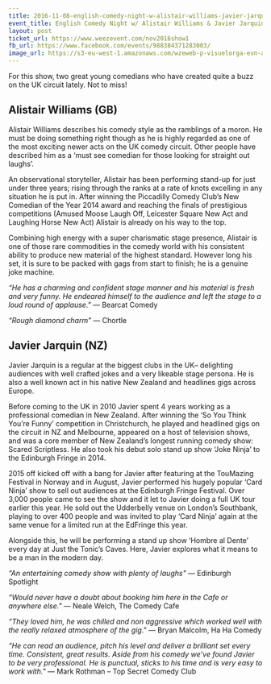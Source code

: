 ```yaml
---
title: 2016-11-08-english-comedy-night-w-alistair-williams-javier-jarquin
event_title: English Comedy Night w/ Alistair Williams & Javier Jarquin
layout: post
ticket_url: https://www.weezevent.com/nov2016show1
fb_url: https://www.facebook.com/events/988384371283003/
image_url: https://s3-eu-west-1.amazonaws.com/wzeweb-p-visuelorga-evn-affiche-thumb/affiche_200967.thumb53700.1474554536.jpg
---
```


For this show, two great young comedians who have created quite a buzz on the UK circuit lately. Not to miss!

## Alistair Williams (GB)

Alistair Williams describes his comedy style as the ramblings of a moron. He must be doing something right though as he is highly regarded as one of the most exciting newer acts on the UK comedy circuit. Other people have described him as a ‘must see comedian for those looking for straight out laughs’.

An observational storyteller, Alistair has been performing stand-up for just under three years; rising through the ranks at a rate of knots excelling in any situation he is put in. After winning the Piccadilly Comedy Club’s New Comedian of the Year 2014 award and reaching the finals of prestigious competitions (Amused Moose Laugh Off, Leicester Square New Act and Laughing Horse New Act) Alistair is already on his way to the top.

Combining high energy with a super charismatic stage presence, Alistair is one of those rare commodities in the comedy world with his consistent ability to produce new material of the highest standard. However long his set, it is sure to be packed with gags from start to finish; he is a genuine joke machine.

_“He has a charming and confident stage manner and his material is fresh and very funny. He endeared himself to the audience and left the stage to a loud round of applause."_ &mdash; Bearcat Comedy

_“Rough diamond charm”_ &mdash; Chortle

## Javier Jarquin (NZ)

Javier Jarquin is a regular at the biggest clubs in the UK– delighting audiences with well crafted jokes and a very likeable stage persona. He is also a well known act in his native New Zealand and headlines gigs across Europe.

Before coming to the UK in 2010 Javier spent 4 years working as a professional comedian in New Zealand. After winning the ‘So You Think You’re Funny’ competition in Christchurch, he played and headlined gigs on the circuit in NZ and Melbourne, appeared on a host of television shows, and was a core member of New Zealand’s longest running comedy show: Scared Scriptless. He also took his debut solo stand up show ‘Joke Ninja’ to the Edinburgh Fringe in 2014.

2015 off kicked off with a bang for Javier after featuring at the TouMazing Festival in Norway and in August, Javier performed his hugely popular ‘Card Ninja’ show to sell out audiences at the Edinburgh Fringe Festival. Over 3,000 people came to see the show and it let to Javier doing a full UK tour earlier this year.
He sold out the Udderbelly venue on London’s Southbank, playing to over 400 people and was invited to play ‘Card Ninja’ again at the same venue for a limited run at the EdFringe this year.

Alongside this, he will be performing a stand up show ‘Hombre al Dente’ every day at Just the Tonic’s Caves. Here, Javier explores what it means to be a man in the modern day.

_“An entertaining comedy show with plenty of laughs"_ &mdash; Edinburgh Spotlight

_“Would never have a doubt about booking him here in the Cafe or anywhere else."_ &mdash; Neale Welch, The Comedy Cafe

_“They loved him, he was chilled and non aggressive which worked well with the really relaxed atmosphere of the gig."_ &mdash; Bryan Malcolm, Ha Ha Comedy

_“He can read an audience, pitch his level and deliver a brilliant set every time. Consistent, great results. Aside from his comedy we’ve found Javier to be very professional. He is punctual, sticks to his time and is very easy to work with."_ &mdash; Mark Rothman – Top Secret Comedy Club